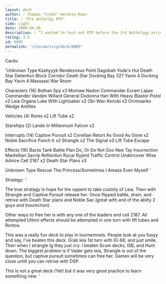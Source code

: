 ```yaml
---
layout: deck
author: ! Thomas "trphk" Hermley-Keen
title: ! "Pre Antholgy RTP"
side: Light
date: 2000-04-26
description: ! "I wanted to test out RTP before the 3rd Anthology arrives and hopefully makes it a better deck."
rating: 3.5
id: 6005
permalink: "/starwarsccg/deck/6005"
---
```

Cards: 

'Unknown Type
Kashyyyk
Rendezvous Point
Dagobah Yoda's Hut
Death Star Detention Block Corridor
Death Star Docking Bay 327
Yavin 4 Docking Bay
Yavin 4 Massassi War Room

Characters (16)
Bothan Spy  x3
Momaw Nadon
Commander Evram Lajaie
Commander Vanden Willard
General Dodonna
Han With Heavy Blaster Pistol  x2
Leia Organa
Luke With Lightsaber  x2
Obi-Wan Kenobi	x2
Orrimaarko
Wedge Antilles

Vehicles (4)
Ronto  x2
Lift Tube  x2

Starships (2)
Lando In Millennium Falcon  x2

Interrupts (14)
Captive Pursuit  x2
Corellian Retort
As Good As Gone  x2
Noble Sacrifice
Punch It  x2
Strangle  x2
The Signal  x3
Lift Tube Escape

Effects (16)
Bacta Tank
Battle Plan
Do, Or Do Not
Goo Nee Tay
Insurrection
Mantellian Savrip
Reflection
Rycar Ryjerd
Traffic Control
Undercover
Wise Advice
Cell 2187  x2
Death Star Plans  x3

Unknown Type
Rescue The Princess/Sometimes I Amaze Even Myself
'

Strategy: '

The true stratagy is hope for the oppent to take custoty of Leia. Then with Strangle and Captive Pursuit release her. Once flipped battle, drain, and retrive with Death Star plans and Noble Sac (great with and of the abilty 2 guys and Insurection).

Other ways to free her is with any one of the leaders and cell 2187. All attempted Uttnni effects should be attempted in one turn with lift tubes and Rontos.

This was a really fun deck to play in tournemnets. People look at you funyy and say, I've beaten this deck. Grab leia 1st turn with IG-88, and just smile. Then when I strangle Ig they just cry. I beaten Scum decks, ISB, and Hunt down. The biggest problem is if Vader gets leia, Strangle is out of the question, but captive pursuit sometimes can free her. Games will be very close untill you can retrive with DSP.

This is not a great deck (Yet) but it was very good practice to learn something new.
'

